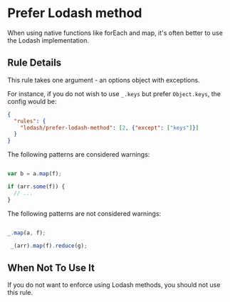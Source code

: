 # Prefer Lodash method

When using native functions like forEach and map, it's often better to use the Lodash implementation.

## Rule Details

This rule takes one argument - an options object with exceptions.

For instance, if you do not wish to use `_.keys` but prefer `Object.keys`, the config would be:
```json
{
  "rules": {
    "lodash/prefer-lodash-method": [2, {"except": ["keys"]}]
  }
}
```

The following patterns are considered warnings:

```js

var b = a.map(f);

if (arr.some(f)) {
  // ...
}

```

The following patterns are not considered warnings:

```js

_.map(a, f);

 _(arr).map(f).reduce(g);

```


## When Not To Use It

If you do not want to enforce using Lodash methods, you should not use this rule.
